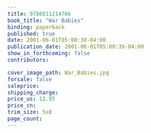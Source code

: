```yaml
---
title: 9780811214766
book_title: "War Babies"
binding: paperback
published: true
date: 2001-06-01T05:00:38-04:00
publication_date: 2001-06-01T05:00:38-04:00
show_in_forthcoming: false
contributors:

cover_image_path: War_Babies.jpg
forsale: false
saleprice:
shipping_charge:
price_us: 12.95
price_cn:
trim_size: 5x8
page_count:
---
```


